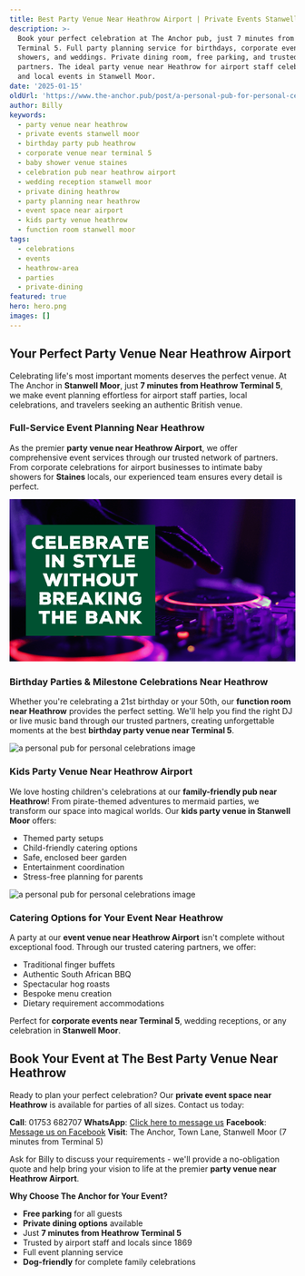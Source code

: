 ```yaml
---
title: Best Party Venue Near Heathrow Airport | Private Events Stanwell Moor
description: >-
  Book your perfect celebration at The Anchor pub, just 7 minutes from Heathrow
  Terminal 5. Full party planning service for birthdays, corporate events, baby
  showers, and weddings. Private dining room, free parking, and trusted catering
  partners. The ideal party venue near Heathrow for airport staff celebrations
  and local events in Stanwell Moor.
date: '2025-01-15'
oldUrl: 'https://www.the-anchor.pub/post/a-personal-pub-for-personal-celebrations'
author: Billy
keywords:
  - party venue near heathrow
  - private events stanwell moor
  - birthday party pub heathrow
  - corporate venue near terminal 5
  - baby shower venue staines
  - celebration pub near heathrow airport
  - wedding reception stanwell moor
  - private dining heathrow
  - party planning near heathrow
  - event space near airport
  - kids party venue heathrow
  - function room stanwell moor
tags:
  - celebrations
  - events
  - heathrow-area
  - parties
  - private-dining
featured: true
hero: hero.png
images: []
---
```


  

## Your Perfect Party Venue Near Heathrow Airport

Celebrating life's most important moments deserves the perfect venue. At The Anchor in **Stanwell Moor**, just **7 minutes from Heathrow Terminal 5**, we make event planning effortless for airport staff parties, local celebrations, and travelers seeking an authentic British venue.

### Full-Service Event Planning Near Heathrow

As the premier **party venue near Heathrow Airport**, we offer comprehensive event services through our trusted network of partners. From corporate celebrations for airport businesses to intimate baby showers for **Staines** locals, our experienced team ensures every detail is perfect.

![a personal pub for personal celebrations image](/content/blog/a-personal-pub-for-personal-celebrations/image-1.png)

### Birthday Parties & Milestone Celebrations Near Heathrow

Whether you're celebrating a 21st birthday or your 50th, our **function room near Heathrow** provides the perfect setting. We'll help you find the right DJ or live music band through our trusted partners, creating unforgettable moments at the best **birthday party venue near Terminal 5**.

![a personal pub for personal celebrations image](/content/blog/a-personal-pub-for-personal-celebrations/image-2.png)

### Kids Party Venue Near Heathrow Airport

We love hosting children's celebrations at our **family-friendly pub near Heathrow**! From pirate-themed adventures to mermaid parties, we transform our space into magical worlds. Our **kids party venue in Stanwell Moor** offers:

- Themed party setups
- Child-friendly catering options
- Safe, enclosed beer garden
- Entertainment coordination
- Stress-free planning for parents

![a personal pub for personal celebrations image](/content/blog/a-personal-pub-for-personal-celebrations/image-3.png)

### Catering Options for Your Event Near Heathrow

A party at our **event venue near Heathrow Airport** isn't complete without exceptional food. Through our trusted catering partners, we offer:

- Traditional finger buffets
- Authentic South African BBQ
- Spectacular hog roasts
- Bespoke menu creation
- Dietary requirement accommodations

Perfect for **corporate events near Terminal 5**, wedding receptions, or any celebration in **Stanwell Moor**.

## Book Your Event at The Best Party Venue Near Heathrow

Ready to plan your perfect celebration? Our **private event space near Heathrow** is available for parties of all sizes. Contact us today:

**Call**: 01753 682707
**WhatsApp**: [Click here to message us](https://api.whatsapp.com/send?phone=4401753682707)
**Facebook**: [Message us on Facebook](http://m.me/theanchorpubsm)
**Visit**: The Anchor, Town Lane, Stanwell Moor (7 minutes from Terminal 5)

Ask for Billy to discuss your requirements - we'll provide a no-obligation quote and help bring your vision to life at the premier **party venue near Heathrow Airport**.

**Why Choose The Anchor for Your Event?**
- **Free parking** for all guests
- **Private dining options** available
- Just **7 minutes from Heathrow Terminal 5**
- Trusted by airport staff and locals since 1869
- Full event planning service
- **Dog-friendly** for complete family celebrations
